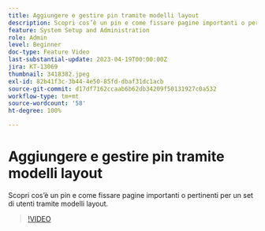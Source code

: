 ```yaml
---
title: Aggiungere e gestire pin tramite modelli layout
description: Scopri cos’è un pin e come fissare pagine importanti o pertinenti per un set di utenti tramite modelli layout.
feature: System Setup and Administration
role: Admin
level: Beginner
doc-type: Feature Video
last-substantial-update: 2023-04-19T00:00:00Z
jira: KT-13069
thumbnail: 3418382.jpeg
exl-id: 82b41f3c-3b44-4e50-85fd-dbaf31dc1acb
source-git-commit: d17df7162ccaab6b62db34209f50131927c0a532
workflow-type: tm+mt
source-wordcount: '58'
ht-degree: 100%

---
```


# Aggiungere e gestire pin tramite modelli layout

Scopri cos’è un pin e come fissare pagine importanti o pertinenti per un set di utenti tramite modelli layout.

>[!VIDEO](https://video.tv.adobe.com/v/3418382/?quality=12&learn=on&enablevpops)
